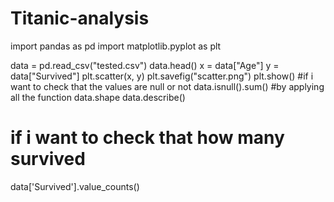 # Titanic-analysis
import pandas as pd
import matplotlib.pyplot as plt

data = pd.read_csv("tested.csv")
data.head()
x = data["Age"]
y = data["Survived"]
plt.scatter(x, y)
plt.savefig("scatter.png")
plt.show()
#if i want to check that the values are null or not
data.isnull().sum()
#by applying all the function
data.shape
data.describe()
# if i want to check that how many survived
data['Survived'].value_counts()



